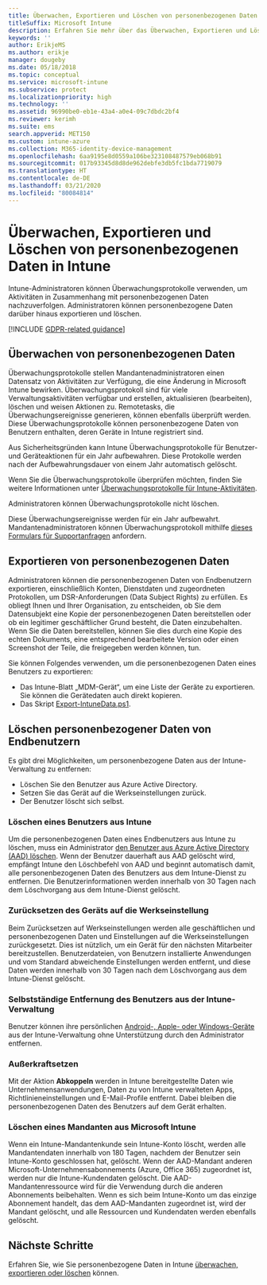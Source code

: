 ```yaml
---
title: Überwachen, Exportieren und Löschen von personenbezogenen Daten
titleSuffix: Microsoft Intune
description: Erfahren Sie mehr über das Überwachen, Exportieren und Löschen von personenbezogenen Daten.
keywords: ''
author: ErikjeMS
ms.author: erikje
manager: dougeby
ms.date: 05/18/2018
ms.topic: conceptual
ms.service: microsoft-intune
ms.subservice: protect
ms.localizationpriority: high
ms.technology: ''
ms.assetid: 96990be0-eb1e-43a4-a0e4-09c7dbdc2bf4
ms.reviewer: kerimh
ms.suite: ems
search.appverid: MET150
ms.custom: intune-azure
ms.collection: M365-identity-device-management
ms.openlocfilehash: 6aa9195e8d0559a106be323108487579eb068b91
ms.sourcegitcommit: 017b93345d8d8de962debfe3db5fc1bda7719079
ms.translationtype: HT
ms.contentlocale: de-DE
ms.lasthandoff: 03/21/2020
ms.locfileid: "80084814"
---
```

# <a name="audit-export-or-delete-personal-data-in-intune"></a>Überwachen, Exportieren und Löschen von personenbezogenen Daten in Intune

Intune-Administratoren können Überwachungsprotokolle verwenden, um Aktivitäten in Zusammenhang mit personenbezogenen Daten nachzuverfolgen. Administratoren können personenbezogene Daten darüber hinaus exportieren und löschen.

[!INCLUDE [GDPR-related guidance](../includes/gdpr-intro-sentence.md)]

## <a name="audit-personal-data"></a>Überwachen von personenbezogenen Daten

Überwachungsprotokolle stellen Mandantenadministratoren einen Datensatz von Aktivitäten zur Verfügung, die eine Änderung in Microsoft Intune bewirken. Überwachungsprotokoll sind für viele Verwaltungsaktivitäten verfügbar und erstellen, aktualisieren (bearbeiten), löschen und weisen Aktionen zu. Remotetasks, die Überwachungsereignisse generieren, können ebenfalls überprüft werden. Diese Überwachungsprotokolle können personenbezogene Daten von Benutzern enthalten, deren Geräte in Intune registriert sind.  

Aus Sicherheitsgründen kann Intune Überwachungsprotokolle für Benutzer- und Geräteaktionen für ein Jahr aufbewahren. Diese Protokolle werden nach der Aufbewahrungsdauer von einem Jahr automatisch gelöscht.

Wenn Sie die Überwachungsprotokolle überprüfen möchten, finden Sie weitere Informationen unter [Überwachungsprotokolle für Intune-Aktivitäten](../fundamentals/monitor-audit-logs.md). 

Administratoren können Überwachungsprotokolle nicht löschen.

Diese Überwachungsereignisse werden für ein Jahr aufbewahrt. Mandantenadministratoren können Überwachungsprotokoll mithilfe [dieses Formulars für Supportanfragen](https://privacy.microsoft.com/en-US/privacy-questions?) anfordern.

## <a name="export-personal-data"></a>Exportieren von personenbezogenen Daten

Administratoren können die personenbezogenen Daten von Endbenutzern exportieren, einschließlich Konten, Dienstdaten und zugeordneten Protokollen, um DSR-Anforderungen (Data Subject Rights) zu erfüllen. Es obliegt Ihnen und Ihrer Organisation, zu entscheiden, ob Sie dem Datensubjekt eine Kopie der personenbezogenen Daten bereitstellen oder ob ein legitimer geschäftlicher Grund besteht, die Daten einzubehalten. Wenn Sie die Daten bereitstellen, können Sie dies durch eine Kopie des echten Dokuments, eine entsprechend bearbeitete Version oder einen Screenshot der Teile, die freigegeben werden können, tun.

Sie können Folgendes verwenden, um die personenbezogenen Daten eines Benutzers zu exportieren: 
- Das Intune-Blatt „MDM-Gerät“, um eine Liste der Geräte zu exportieren. Sie können die Gerätedaten auch direkt kopieren.
- Das Skript [Export-IntuneData.ps1](https://aka.ms/intunedataexport).

## <a name="delete-end-user-personal-data"></a>Löschen personenbezogener Daten von Endbenutzern

Es gibt drei Möglichkeiten, um personenbezogene Daten aus der Intune-Verwaltung zu entfernen:
- Löschen Sie den Benutzer aus Azure Active Directory.
- Setzen Sie das Gerät auf die Werkseinstellungen zurück.
- Der Benutzer löscht sich selbst.

### <a name="delete-a-user-from-intune"></a>Löschen eines Benutzers aus Intune

Um die personenbezogenen Daten eines Endbenutzers aus Intune zu löschen, muss ein Administrator [den Benutzer aus Azure Active Directory (AAD) löschen](https://docs.microsoft.com/azure/active-directory/fundamentals/add-users-azure-active-directory#delete-a-user). Wenn der Benutzer dauerhaft aus AAD gelöscht wird, empfängt Intune den Löschbefehl von AAD und beginnt automatisch damit, alle personenbezogenen Daten des Benutzers aus dem Intune-Dienst zu entfernen. Die Benutzerinformationen werden innerhalb von 30 Tagen nach dem Löschvorgang aus dem Intune-Dienst gelöscht.

### <a name="reset-device-to-factory-settings"></a>Zurücksetzen des Geräts auf die Werkseinstellung
Beim Zurücksetzen auf Werkseinstellungen werden alle geschäftlichen und personenbezogenen Daten und Einstellungen auf die Werkseinstellungen zurückgesetzt. Dies ist nützlich, um ein Gerät für den nächsten Mitarbeiter bereitzustellen. Benutzerdateien, von Benutzern installierte Anwendungen und vom Standard abweichende Einstellungen werden entfernt, und diese Daten werden innerhalb von 30 Tagen nach dem Löschvorgang aus dem Intune-Dienst gelöscht.

### <a name="user-self-removal-from-intune-management"></a>Selbstständige Entfernung des Benutzers aus der Intune-Verwaltung
Benutzer können ihre persönlichen [Android-, Apple- oder Windows-Geräte](https://docs.microsoft.com/mem/intune/user-help/unenroll-your-device-from-intune-android) aus der Intune-Verwaltung ohne Unterstützung durch den Administrator entfernen.   

### <a name="retire"></a>Außerkraftsetzen
Mit der Aktion **Abkoppeln** werden in Intune bereitgestellte Daten wie Unternehmensanwendungen, Daten zu von Intune verwalteten Apps, Richtlinieneinstellungen und E-Mail-Profile entfernt. Dabei bleiben die personenbezogenen Daten des Benutzers auf dem Gerät erhalten.

### <a name="delete-a-tenant-from-microsoft-intune"></a>Löschen eines Mandanten aus Microsoft Intune

Wenn ein Intune-Mandantenkunde sein Intune-Konto löscht, werden alle Mandantendaten innerhalb von 180 Tagen, nachdem der Benutzer sein Intune-Konto geschlossen hat, gelöscht. Wenn der AAD-Mandant anderen Microsoft-Unternehmensabonnements (Azure, Office 365) zugeordnet ist, werden nur die Intune-Kundendaten gelöscht. Die AAD-Mandantenressource wird für die Verwendung durch die anderen Abonnements beibehalten. Wenn es sich beim Intune-Konto um das einzige Abonnement handelt, das dem AAD-Mandanten zugeordnet ist, wird der Mandant gelöscht, und alle Ressourcen und Kundendaten werden ebenfalls gelöscht.

## <a name="next-steps"></a>Nächste Schritte

Erfahren Sie, wie Sie personenbezogene Daten in Intune [überwachen, exportieren oder löschen](privacy-data-audit-export-delete.md) können.
